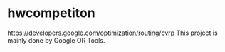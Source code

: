 # hwcompetiton
 https://developers.google.com/optimization/routing/cvrp This project is mainly done by Google OR Tools.
